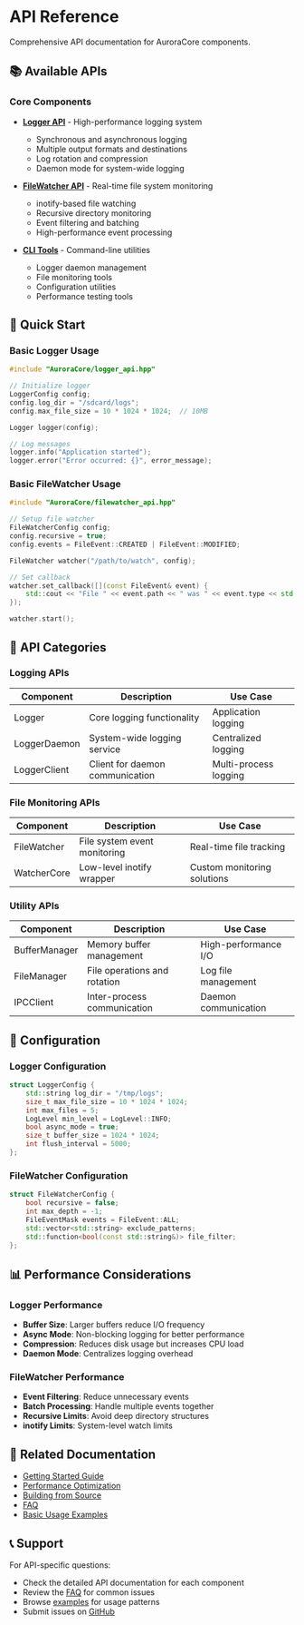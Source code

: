 # API Reference

Comprehensive API documentation for AuroraCore components.

## 📚 Available APIs

### Core Components

- **[Logger API](./logger-api)** - High-performance logging system
  - Synchronous and asynchronous logging
  - Multiple output formats and destinations
  - Log rotation and compression
  - Daemon mode for system-wide logging

- **[FileWatcher API](./filewatcher-api)** - Real-time file system monitoring
  - inotify-based file watching
  - Recursive directory monitoring
  - Event filtering and batching
  - High-performance event processing

- **[CLI Tools](./cli-tools)** - Command-line utilities
  - Logger daemon management
  - File monitoring tools
  - Configuration utilities
  - Performance testing tools

## 🚀 Quick Start

### Basic Logger Usage

```cpp
#include "AuroraCore/logger_api.hpp"

// Initialize logger
LoggerConfig config;
config.log_dir = "/sdcard/logs";
config.max_file_size = 10 * 1024 * 1024;  // 10MB

Logger logger(config);

// Log messages
logger.info("Application started");
logger.error("Error occurred: {}", error_message);
```

### Basic FileWatcher Usage

```cpp
#include "AuroraCore/filewatcher_api.hpp"

// Setup file watcher
FileWatcherConfig config;
config.recursive = true;
config.events = FileEvent::CREATED | FileEvent::MODIFIED;

FileWatcher watcher("/path/to/watch", config);

// Set callback
watcher.set_callback([](const FileEvent& event) {
    std::cout << "File " << event.path << " was " << event.type << std::endl;
});

watcher.start();
```

## 📖 API Categories

### Logging APIs

| Component | Description | Use Case |
|-----------|-------------|----------|
| Logger | Core logging functionality | Application logging |
| LoggerDaemon | System-wide logging service | Centralized logging |
| LoggerClient | Client for daemon communication | Multi-process logging |

### File Monitoring APIs

| Component | Description | Use Case |
|-----------|-------------|----------|
| FileWatcher | File system event monitoring | Real-time file tracking |
| WatcherCore | Low-level inotify wrapper | Custom monitoring solutions |

### Utility APIs

| Component | Description | Use Case |
|-----------|-------------|----------|
| BufferManager | Memory buffer management | High-performance I/O |
| FileManager | File operations and rotation | Log file management |
| IPCClient | Inter-process communication | Daemon communication |

## 🔧 Configuration

### Logger Configuration

```cpp
struct LoggerConfig {
    std::string log_dir = "/tmp/logs";
    size_t max_file_size = 10 * 1024 * 1024;
    int max_files = 5;
    LogLevel min_level = LogLevel::INFO;
    bool async_mode = true;
    size_t buffer_size = 1024 * 1024;
    int flush_interval = 5000;
};
```

### FileWatcher Configuration

```cpp
struct FileWatcherConfig {
    bool recursive = false;
    int max_depth = -1;
    FileEventMask events = FileEvent::ALL;
    std::vector<std::string> exclude_patterns;
    std::function<bool(const std::string&)> file_filter;
};
```

## 📊 Performance Considerations

### Logger Performance

- **Buffer Size**: Larger buffers reduce I/O frequency
- **Async Mode**: Non-blocking logging for better performance
- **Compression**: Reduces disk usage but increases CPU load
- **Daemon Mode**: Centralizes logging overhead

### FileWatcher Performance

- **Event Filtering**: Reduce unnecessary events
- **Batch Processing**: Handle multiple events together
- **Recursive Limits**: Avoid deep directory structures
- **inotify Limits**: System-level watch limits

## 🔗 Related Documentation

- [Getting Started Guide](/guide/getting-started)
- [Performance Optimization](/guide/performance)
- [Building from Source](/guide/building)
- [FAQ](/guide/faq)
- [Basic Usage Examples](/examples/basic-usage)

## 📞 Support

For API-specific questions:

- Check the detailed API documentation for each component
- Review the [FAQ](/guide/faq) for common issues
- Browse [examples](/examples/basic-usage) for usage patterns
- Submit issues on [GitHub](https://github.com/APMMDEVS/AuroraCore/issues)